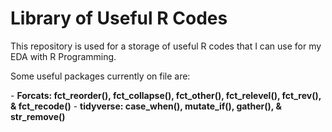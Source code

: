 # Library of Useful R Codes
<p>This repository is used for a storage of useful R codes that I can use for my EDA with R Programming.</p>
<p>Some useful packages currently on file are:</p>
- <b>Forcats: fct_reorder(), fct_collapse(), fct_other(), fct_relevel(), fct_rev(), & fct_recode()</b>
- <b>tidyverse: case_when(), mutate_if(), gather(), & str_remove()</b>
